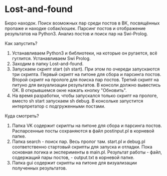 # Lost-and-found
Бюро находок. Поиск возможных пар среди постов в ВК, посвящённых пропаже и находке собак/кошек.
Парсинг постов и отображение результатов на Python3. Анализ постов и поиск пар на Swi-Prolog.

Как запустить?
1. Устанавливаем Python3 и библиотеки, на которые он ругается, всё гуглится. Устанавливаем Swi Prolog.
2. Заходим в папку Lost-and-found.
3. Запускаем скрипт start (sh start). При этом по очереди запускаются три скрипта. Первый скрипт на питоне для сбора и парсинга постов. Второй скрипт на прологе для поиска пар постов. Третий скрипт на питуно для визуализации результатов. В консоли должно вывестись OK. В открывшемся окне нажать кнопку "Обновить".
4. На время разработки, чтобы запускался только скрипт на прологе, вместо sh start  запускаем sh debug. В консольке запустится интерпретатор с подгруженными постами.

Куда смотреть?
1. Папка VK содержит скрипты на питоне для сбора и парсинга постов. Распарсенные посты сохраняются в файл postinput.pl в корневой папке.
2. Папка search - поиск пар. Весь пролог там. start.pl и debug.pl соответственно стартовый скрипты для запуска и отладки. Пока основная логика и эксперименты в main.pl. Результат работы - файл, содержащий пары постов, - output.txt в корневой папке.
3. Папка gui содержит скрипты на питоне для визуализации полученных результатов.